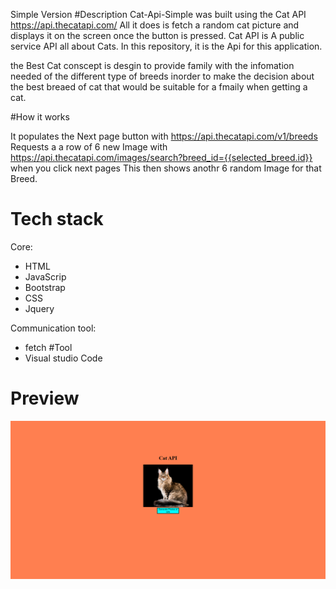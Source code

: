 Simple Version
#Description
Cat-Api-Simple was built using the Cat API https://api.thecatapi.com/
All it does is fetch a random cat picture and displays it on the screen once the button is pressed.
Cat API is A public service API all about Cats. In this repository, it is the Api for this application.

the Best Cat conscept is desgin to provide family with the infomation needed of the different type of breeds inorder to make the decision about the best breaed of cat that would be suitable for a fmaily when getting a cat. 

#How it works

It populates the Next page button with https://api.thecatapi.com/v1/breeds
Requests a a row of 6 new Image with https://api.thecatapi.com/images/search?breed_id={{selected_breed.id}} when you click next pages 
This then shows anothr 6 random Image for that Breed.


# Tech stack
Core:
- HTML
- JavaScrip
- Bootstrap
- CSS
- Jquery

Communication tool:
- fetch
#Tool
- Visual studio Code

# Preview

![](Simple%20demonstration.PNG)

